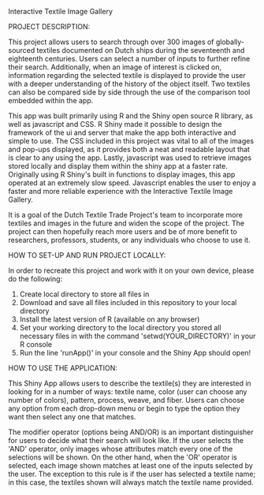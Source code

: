 Interactive Textile Image Gallery

PROJECT DESCRIPTION:

This project allows users to search through over 300 images of globally-sourced textiles documented on Dutch ships during the seventeenth and eighteenth centuries. Users can select a number of inputs to further refine their search. Additionally, when an image of interest is clicked on, information regarding the selected textile is displayed to provide the user with a deeper understanding of the history of the object itself. Two textiles can also be compared side by side through the use of the comparison tool embedded within the app. 

This app was built primarily using R and the Shiny open source R library, as well as javascript and CSS. R Shiny made it possible to design the framework of the ui and server that make the app both interactive and simple to use. The CSS included in this project was vital to all of the images and pop-ups displayed, as it provides both a neat and readable layout that is clear to any using the app. Lastly, javascript was used to retrieve images stored locally and display them within the shiny app at a faster rate. Originally using R Shiny's built in functions to display images, this app operated at an extremely slow speed. Javascript enables the user to enjoy a faster and more reliable experience with the Interactive Textile Image Gallery. 

It is a goal of the Dutch Textile Trade Project's team to incorporate more textiles and images in the future and widen the scope of the project. The project can then hopefully reach more users and be of more benefit to researchers, professors, students, or any individuals who choose to use it. 

HOW TO SET-UP AND RUN PROJECT LOCALLY:

In order to recreate this project and work with it on your own device, please do the following: 
1. Create local directory to store all files in
2. Download and save all files included in this repository to your local directory
3. Install the latest version of R (available on any browser)
4. Set your working directory to the local directory you stored all necessary files in with the command 'setwd(YOUR_DIRECTORY)' in your R console
5. Run the line 'runApp()' in your console and the Shiny App should open!

HOW TO USE THE APPLICATION:

This Shiny App allows users to describe the textile(s) they are interested in looking for in a number of ways: textile name, color (user can choose any number of colors), pattern, process, weave, and fiber. Users can choose any option from each drop-down menu or begin to type the option they want then select any one that matches. 

The modifier operator (options being AND/OR) is an important distinguisher for users to decide what their search will look like. If the user selects the 'AND' operator, only images whose attributes match every one of the selections will be shown. On the other hand, when the 'OR' operator is selected, each image shown matches at least one of the inputs selected by the user. The exception to this rule is if the user has selected a textile name; in this case, the textiles shown will always match the textile name provided. 
